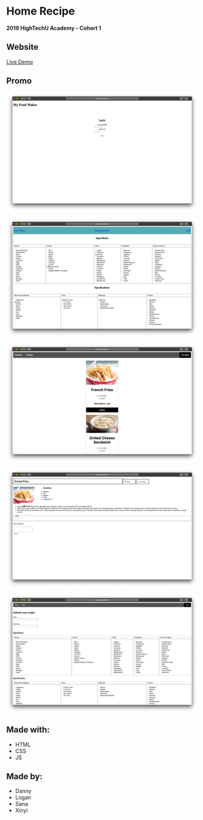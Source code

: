# Home Recipe

**2019 HighTechU Academy - Cohort 1**

## Website

[Live Demo](https://hightechu.github.io/hightechu-academy-homerecipe)

## Promo

![Promo of Website](img/promo.png)

![Promo of Website](img/promo-1.png)

![Promo of Website](img/promo-2.png)

![Promo of Website](img/promo-3.png)

![Promo of Website](img/promo-4.png)

## Made with:

* HTML
* CSS
* JS

## Made by:

* Danny
* Logan
* Sana
* Xinyi
